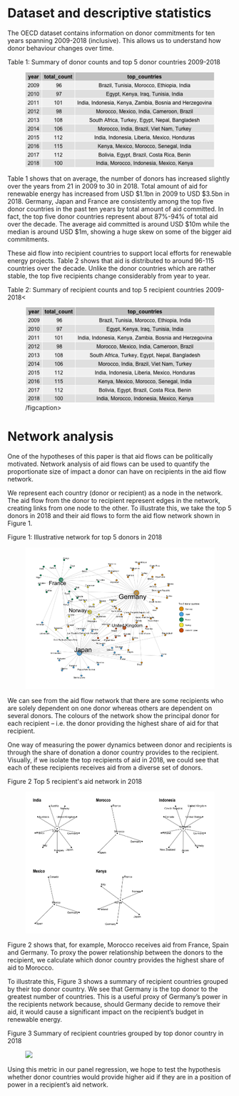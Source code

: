 # Dataset and descriptive statistics
The OECD dataset contains information on donor commitments for ten years spanning 2009-2018 (inclusive). This allows us to understand how donor behaviour changes over time. 

Table 1: Summary of donor counts and top 5 donor countries 2009-2018
<figure> 
    <img class="responsive-img" src="Output/donor_table.png">
</figure>

Table 1 shows that on average, the number of donors has increased slightly over the years from 21 in 2009 to 30 in 2018. Total amount of aid for renewable energy has increased from USD \$1.1bn in 2009 to USD \$3.5bn in 2018. Germany, Japan and France are consistently among the top five donor countries in the past ten years by total amount of aid committed. In fact, the top five donor countries represent about 87%-94% of total aid over the decade. The average aid committed is around USD $10m while the median is around USD \$1m,  showing a huge skew on some of the bigger aid commitments. 

These aid flow into recipient countries to support local efforts for renewable energy projects. Table 2 shows that aid is distributed to around 96-115 countries over the decade. Unlike the donor countries which are rather stable, the top five recipients change considerably from year to year. 

Table 2: Summary of recipient counts and top 5 recipient countries 2009-2018<
<figure> 
    <img class="responsive-img" src="Output/recipient_table.png">
    <figcaption>/figcaption>
</figure>

# Network analysis
One of the hypotheses of this paper is that aid flows can be politically motivated. Network analysis of aid flows can be used to quantify the proportionate size of impact a donor can have on recipients in the aid flow network. 

We represent each country (donor or recipient) as a node in the network. The aid flow from the donor to recipient represent edges in the network, creating links from one node to the other. To illustrate this, we take the top 5 donors in 2018 and their aid flows to form the aid flow network shown in Figure 1.

Figure 1: Illustrative network for top 5 donors in 2018
<figure> 
    <img class="responsive-img" src="Output/top5_network.png">
    <figcaption></figcaption>
</figure>

We can see from the aid flow network that there are some recipients who are solely dependent on one donor whereas others are dependent on several donors. The colours of the network show the principal donor for each recipient – i.e. the donor providing the highest share of aid for that recipient. 

One way of measuring the power dynamics between donor and recipients is through the share of donation a donor country provides to the recipient. Visually, if we isolate the top recipients of aid in 2018, we could see that each of these recipients receives aid from a diverse set of donors. 

Figure 2 Top 5 recipient's aid network in 2018
<figure> 
    <img class="responsive-img" src="Output/significant_recipients.png">
    <figcaption></figcaption>
</figure>

Figure 2 shows that, for example, Morocco receives aid from France, Spain and Germany. To proxy the power relationship between the donors to the recipient, we calculate which donor country provides the highest share of aid to Morocco. 

To illustrate this, Figure 3 shows a summary of recipient countries grouped by their top donor country. We see that Germany is the top donor to the greatest number of countries. This is a useful proxy of Germany’s power in the recipients network because, should Germany decide to remove their aid, it would cause a significant impact on the recipient’s budget in renewable energy. 

Figure 3 Summary of recipient countries grouped by top donor country in 2018
<figure> 
    <img class="responsive-img" src="/static/pictures/foreignaid/recipients_group.png">
    <figcaption></figcaption>
</figure>

Using this metric in our panel regression, we hope to test the hypothesis whether donor countries would provide higher aid if they are in a position of power in a recipient’s aid network. 
